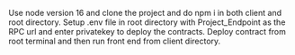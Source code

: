 Use node version 16 and clone the project and do npm i in both client and root directory.
Setup .env file in root directory with Project_Endpoint as the RPC url and enter privatekey to deploy the contracts.
Deploy contract from root terminal and then run front end from client directory.
